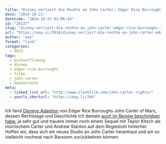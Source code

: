 ```yaml
---
title: "Disney verliert die Rechte an John Carter; Edgar Rice Burroughs Inc. möchte mehr Filme machen"
date: "2014-10-21"
datetime: "2014-10-22 01:06:43"
id: "29137"
slug: "disney-verliert-die-rechte-an-john-carter-edgar-rice-burroughs-inc-moechte-mehr-filme-machen"
url: "https://eay.cc/2014/disney-verliert-die-rechte-an-john-carter-edgar-rice-burroughs-inc-moechte-mehr-filme-machen/"
author: "eay"
format: "link"
categories:
  - 0815
tags:
  - buchverfilmung
  - disney
  - edgar-rice-burroughs
  - filme
  - john-carter
  - medienrecht
meta:
  - linked_list_url: "http://www.slashfilm.com/john-carter-rights/"
  - yourls_shorturl: "https://eay.li/2k6"
---
```


Ich fand [Disneys Adaption](//eay.cc/2012/review-john-carter/) von Edgar Rice Burroughs John Carter of Mars, dessen Rechtslage und Geschichte ich damals [auch im Review beschrieben habe](//eay.cc/2012/review-john-carter/), ja sehr gut und trauere immer noch einem Sequel mit Taylor Kitsch als mürrischem Carter und Andrew Stanton auf dem Regiestuhl hinterher. Hoffen wir, dass sich ein neues Studio an John Carter herantraut und wir so vielleicht nochmal nach Barsoom zurückkehren können.
